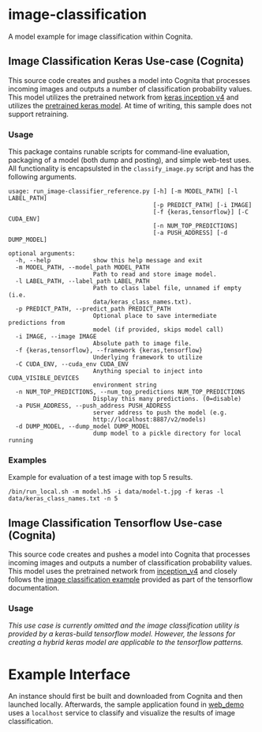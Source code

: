 # image-classification
A model example for image classification within Cognita.

## Image Classification Keras Use-case (Cognita)
This source code creates and pushes a model into Cognita that processes
incoming images and outputs a number of classification probability values.
This model utilizes the pretrained network from [keras inception v4](https://github.com/kentsommer/keras-inceptionV4)
and utilizes the [pretrained keras model](https://github.com/kentsommer/keras-inceptionV4/releases).
At time of writing, this sample does not support retraining.

### Usage
This package contains runable scripts for command-line evaluation,
packaging of a model (both dump and posting), and simple web-test
uses.   All functionality is encapsulsted in the `classify_image.py`
script and has the following arguments.

```
usage: run_image-classifier_reference.py [-h] [-m MODEL_PATH] [-l LABEL_PATH]
                                         [-p PREDICT_PATH] [-i IMAGE]
                                         [-f {keras,tensorflow}] [-C CUDA_ENV]
                                         [-n NUM_TOP_PREDICTIONS]
                                         [-a PUSH_ADDRESS] [-d DUMP_MODEL]

optional arguments:
  -h, --help            show this help message and exit
  -m MODEL_PATH, --model_path MODEL_PATH
                        Path to read and store image model.
  -l LABEL_PATH, --label_path LABEL_PATH
                        Path to class label file, unnamed if empty (i.e.
                        data/keras_class_names.txt).
  -p PREDICT_PATH, --predict_path PREDICT_PATH
                        Optional place to save intermediate predictions from
                        model (if provided, skips model call)
  -i IMAGE, --image IMAGE
                        Absolute path to image file.
  -f {keras,tensorflow}, --framework {keras,tensorflow}
                        Underlying framework to utilize
  -C CUDA_ENV, --cuda_env CUDA_ENV
                        Anything special to inject into CUDA_VISIBLE_DEVICES
                        environment string
  -n NUM_TOP_PREDICTIONS, --num_top_predictions NUM_TOP_PREDICTIONS
                        Display this many predictions. (0=disable)
  -a PUSH_ADDRESS, --push_address PUSH_ADDRESS
                        server address to push the model (e.g.
                        http://localhost:8887/v2/models)
  -d DUMP_MODEL, --dump_model DUMP_MODEL
                        dump model to a pickle directory for local running

```


### Examples
Example for evaluation of a test image with top 5 results.
```
/bin/run_local.sh -m model.h5 -i data/model-t.jpg -f keras -l data/keras_class_names.txt -n 5
```




## Image Classification Tensorflow Use-case (Cognita)
This source code creates and pushes a model into Cognita that processes
incoming images and outputs a number of classification probability values.
This model uses the pretrained network from [inception_v4](https://github.com/kentsommer/keras-inceptionV4) and closely
follows the [image classification example](https://tensorflow.org/tutorials/image_recognition/)
provided as part of the tensorflow documentation.

### Usage
*This use case is currently omitted and the image classification
utility is provided by a keras-build tensorflow model. However, the
lessons for creating a hybrid keras model are applicable to the tensorflow
patterns.*

# Example Interface
An instance should first be built and downloaded from Cognita and then
launched locally.  Afterwards, the sample application found in 
[web_demo](web_demo) uses a `localhost` service to classify
and visualize the results of image classification.
